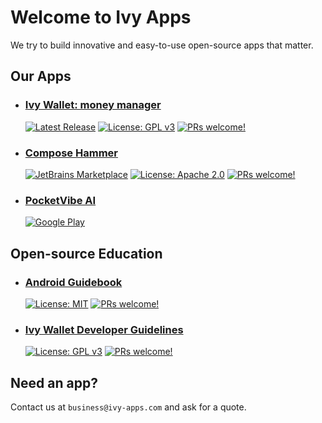 # Welcome to Ivy Apps 

We try to build innovative and easy-to-use open-source apps that matter.

## Our Apps

- ### [Ivy Wallet: money manager](https://play.google.com/store/apps/details?id=com.ivy.wallet)
    [![Latest Release](https://img.shields.io/github/v/release/Ivy-Apps/ivy-wallet)](https://github.com/Ivy-Apps/ivy-wallet/releases)
    [![License: GPL v3](https://img.shields.io/badge/License-GPLv3-blue.svg)](https://www.gnu.org/licenses/gpl-3.0)
    [![PRs welcome!](https://img.shields.io/badge/PRs-welcome-brightgreen.svg)](https://github.com/Ivy-Apps/ivy-wallet/blob/main/CONTRIBUTING.md)

- ### [Compose Hammer](https://github.com/Ivy-Apps/compose-hammer)
    [![JetBrains Marketplace](https://img.shields.io/badge/JetBrains%20Marketplace-Compose%20Hammer-blue?logo=jetbrains)](https://plugins.jetbrains.com/plugin/21912-compose-hammer)
    [![License: Apache 2.0](https://img.shields.io/badge/License-Apache%202.0-blue.svg)](https://www.apache.org/licenses/LICENSE-2.0)
    [![PRs welcome!](https://img.shields.io/badge/PRs-welcome-brightgreen.svg)](https://github.com/Ivy-Apps/compose-hammer/blob/main/CONTRIBUTING.md)

- ### [PocketVibe AI](https://play.google.com/store/apps/details?id=ivy.pocketvibe&hl=en)
    [![Google Play](https://img.shields.io/badge/Google%20Play-414141?style=for-the-badge&logo=google-play&logoColor=white)](https://play.google.com/store/apps/details?id=ivy.pocketvibe&hl=en)

## Open-source Education

- ### [Android Guidebook](https://github.com/Ivy-Apps/android-guidebook)
    [![License: MIT](https://img.shields.io/badge/License-MIT-yellow.svg)](https://opensource.org/licenses/MIT)
    [![PRs welcome!](https://img.shields.io/badge/PRs-welcome-brightgreen.svg)](https://github.com/Ivy-Apps/android-guidebook/blob/main/CONTRIBUTING.md)

- ### [Ivy Wallet Developer Guidelines](https://github.com/Ivy-Apps/ivy-wallet/blob/main/docs/Guidelines.md)
  [![License: GPL v3](https://img.shields.io/badge/License-GPLv3-blue.svg)](https://www.gnu.org/licenses/gpl-3.0)
  [![PRs welcome!](https://img.shields.io/badge/PRs-welcome-brightgreen.svg)](https://github.com/Ivy-Apps/android-guidebook/blob/main/CONTRIBUTING.md)


## Need an app?

Contact us at `business@ivy-apps.com` and ask for a quote.
